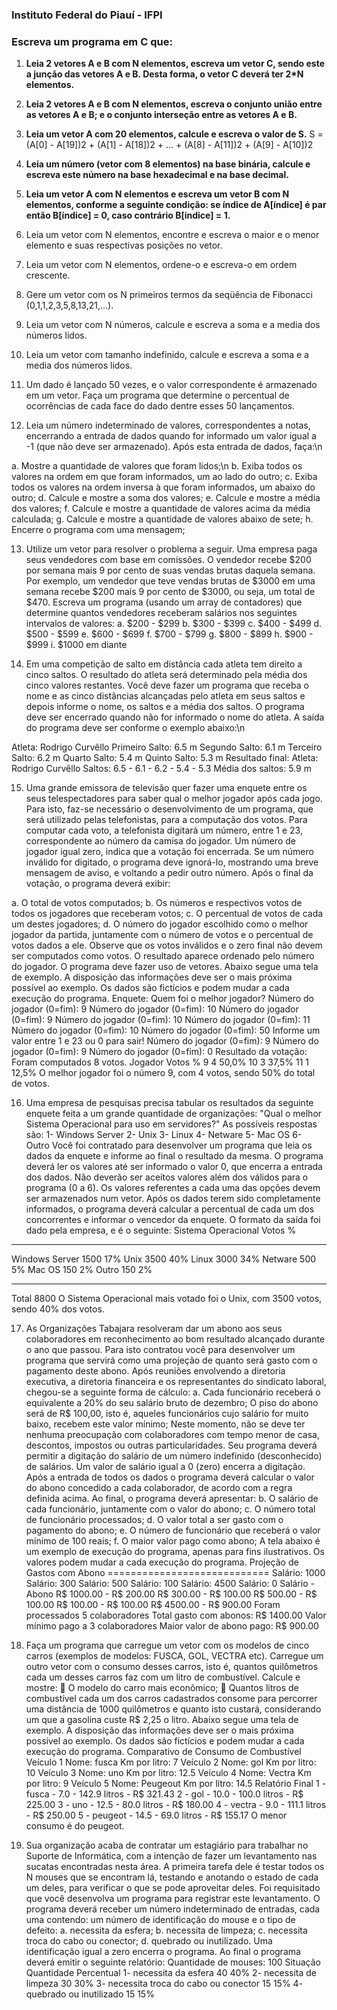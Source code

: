 ### Instituto Federal do Piauí - IFPI 

### Escreva um programa em C que:

1. **Leia 2 vetores A e B com N elementos, escreva um vetor C, sendo este a junção das vetores A e B. Desta forma, o vetor C deverá ter 2*N elementos.**

2. **Leia 2 vetores A e B com N elementos, escreva o conjunto união entre as vetores A e B; e o conjunto interseção entre as vetores A e B.**

3. **Leia um vetor A com 20 elementos, calcule e escreva o valor de S.** 
    S = (A[0] - A[19])2 + (A[1] - A[18])2 + ... + (A[8] - A[11])2 + (A[9] - A[10])2

4. **Leia um número (vetor com 8 elementos) na base binária, calcule e escreva este número na base hexadecimal e na base decimal.**

5. **Leia um vetor A com N elementos e escreva um vetor B com N elementos, conforme a seguinte condição: se índice de A[índice] é par então B[índice] = 0, caso contrário B[índice] = 1.**

6. Leia um vetor com N elementos, encontre e escreva o maior e o menor elemento e suas respectivas posições no vetor.

7. Leia um vetor com N elementos, ordene-o e escreva-o em ordem crescente.

8. Gere um vetor com os N primeiros termos da seqüência de Fibonacci (0,1,1,2,3,5,8,13,21,...).

9. Leia um vetor com N números, calcule e escreva a soma e a media dos números lidos.

10. Leia um vetor com tamanho indefinido, calcule e escreva a soma e a media dos números lidos.

11. Um dado é lançado 50 vezes, e o valor correspondente é armazenado em um vetor. Faça um programa que determine o percentual de ocorrências de cada face do dado dentre esses 50 lançamentos.

12. Leia um número indeterminado de valores, correspondentes a notas, encerrando a entrada de dados quando for informado um valor igual a -1 (que não deve ser armazenado). Após esta entrada de dados, faça:\n

a. Mostre a quantidade de valores que foram lidos;\n
b. Exiba todos os valores na ordem em que foram informados, um ao lado do outro;
c. Exiba todos os valores na ordem inversa à que foram informados, um abaixo do outro;
d. Calcule e mostre a soma dos valores;
e. Calcule e mostre a média dos valores;
f. Calcule e mostre a quantidade de valores acima da média calculada;
g. Calcule e mostre a quantidade de valores abaixo de sete;
h. Encerre o programa com uma mensagem;

13. Utilize um vetor para resolver o problema a seguir. Uma empresa paga seus vendedores com base em comissões. O vendedor recebe $200 por semana mais 9 por cento de suas vendas brutas daquela semana. Por exemplo, um vendedor que teve vendas brutas de $3000 em uma semana recebe $200 mais 9 por cento de $3000, ou seja, um total de $470. Escreva um programa (usando um array de contadores) que determine quantos vendedores receberam salários nos seguintes intervalos de valores:
a. $200 - $299
b. $300 - $399
c. $400 - $499
d. $500 - $599
e. $600 - $699
f. $700 - $799
g. $800 - $899
h. $900 - $999
i. $1000 em diante

14. Em uma competição de salto em distância cada atleta tem direito a cinco saltos. O resultado do atleta será determinado pela média dos cinco valores restantes. Você deve fazer um programa que receba o nome e as cinco distâncias alcançadas pelo atleta em seus saltos e depois informe o nome, os saltos e a média dos saltos. O programa deve ser encerrado quando não for informado o nome do atleta. A saída do programa deve ser conforme o exemplo abaixo:\n

Atleta: Rodrigo Curvêllo
Primeiro Salto: 6.5 m
Segundo Salto: 6.1 m
Terceiro Salto: 6.2 m
Quarto Salto: 5.4 m
Quinto Salto: 5.3 m
Resultado final:
Atleta: Rodrigo Curvêllo
Saltos: 6.5 - 6.1 - 6.2 - 5.4 - 5.3
Média dos saltos: 5.9 m

15. Uma grande emissora de televisão quer fazer uma enquete entre os seus telespectadores para saber qual o melhor jogador após cada jogo. Para isto, faz-se necessário o desenvolvimento de um programa, que será utilizado pelas telefonistas, para a computação dos votos. Para computar cada voto, a telefonista digitará um número, entre 1 e 23, correspondente ao número da camisa do jogador. Um número de jogador igual zero, indica que a votação foi encerrada. Se um número inválido for digitado, o programa deve ignorá-lo, mostrando uma breve mensagem de aviso, e voltando a pedir outro número. Após o final da votação, o programa deverá exibir:

a. O total de votos computados;
b. Os números e respectivos votos de todos os jogadores que receberam votos;
c. O percentual de votos de cada um destes jogadores;
d. O número do jogador escolhido como o melhor jogador da partida, juntamente com o número de votos e o percentual de votos dados a ele.
Observe que os votos inválidos e o zero final não devem ser computados como votos. O resultado aparece ordenado pelo número do jogador. O programa deve fazer uso de vetores. Abaixo segue uma tela de exemplo. A disposição das informações deve ser o mais próxima possível ao exemplo. Os dados são fictícios e podem mudar a cada execução do programa.
Enquete: Quem foi o melhor jogador?
Número do jogador (0=fim): 9
Número do jogador (0=fim): 10
Número do jogador (0=fim): 9
Número do jogador (0=fim): 10
Número do jogador (0=fim): 11
Número do jogador (0=fim): 10
Número do jogador (0=fim): 50
Informe um valor entre 1 e 23 ou 0 para sair!
Número do jogador (0=fim): 9
Número do jogador (0=fim): 9
Número do jogador (0=fim): 0
Resultado da votação:
Foram computados 8 votos.
Jogador Votos %
9 4 50,0%
10 3 37,5%
11 1 12,5%
O melhor jogador foi o número 9, com 4 votos, sendo 50% do total de votos.

16. Uma empresa de pesquisas precisa tabular os resultados da seguinte enquete feita a um grande quantidade de organizações:
"Qual o melhor Sistema Operacional para uso em servidores?"
As possíveis respostas são:
1- Windows Server
2- Unix
3- Linux
4- Netware
5- Mac OS
6- Outro
Você foi contratado para desenvolver um programa que leia os dados da enquete e informe ao final o resultado da mesma. O programa deverá ler os valores até ser informado o valor 0, que encerra a entrada dos dados. Não deverão ser aceitos valores além dos válidos para o programa (0 a 6). Os valores referentes a cada uma das opções devem ser armazenados num vetor. Após os dados terem sido completamente informados, o programa deverá calcular a percentual de cada um dos concorrentes e informar o vencedor da enquete. O formato da saída foi dado pela empresa, e é o seguinte:
Sistema Operacional Votos %
------------------- ----- ---
Windows Server 1500 17%
Unix 3500 40%
Linux 3000 34%
Netware 500 5%
Mac OS 150 2%
Outro 150 2%
------------------- -----
Total 8800
O Sistema Operacional mais votado foi o Unix, com 3500 votos, sendo 40% dos votos.

17. As Organizações Tabajara resolveram dar um abono aos seus colaboradores em reconhecimento ao bom resultado alcançado durante o ano que passou. Para isto contratou você para desenvolver um programa que servirá como uma projeção de quanto será gasto com o
pagamento deste abono. Após reuniões envolvendo a diretoria executiva, a diretoria financeira e os representantes do sindicato laboral, chegou-se a seguinte forma de cálculo:
a. Cada funcionário receberá o equivalente a 20% do seu salário bruto de dezembro; O piso do abono será de R$ 100,00, isto é, aqueles funcionários cujo salário for muito baixo, recebem este valor mínimo; Neste momento, não se deve ter nenhuma preocupação com colaboradores com tempo menor de casa, descontos, impostos ou outras particularidades. Seu programa deverá permitir a digitação do salário de um número indefinido (desconhecido) de salários. Um valor de salário igual a 0 (zero) encerra a digitação. Após a entrada de todos os dados o programa deverá calcular o valor do abono concedido a cada colaborador, de acordo com a regra definida acima. Ao final, o programa deverá apresentar:
b. O salário de cada funcionário, juntamente com o valor do abono;
c. O número total de funcionário processados;
d. O valor total a ser gasto com o pagamento do abono;
e. O número de funcionário que receberá o valor mínimo de 100 reais;
f. O maior valor pago como abono; A tela abaixo é um exemplo de execução do programa, apenas para fins ilustrativos. Os valores podem mudar a cada execução do programa.
Projeção de Gastos com Abono
============================
Salário: 1000
Salário: 300
Salário: 500
Salário: 100
Salário: 4500
Salário: 0
Salário - Abono
R$ 1000.00 - R$ 200.00
R$ 300.00 - R$ 100.00
R$ 500.00 - R$ 100.00
R$ 100.00 - R$ 100.00
R$ 4500.00 - R$ 900.00
Foram processados 5 colaboradores
Total gasto com abonos: R$ 1400.00
Valor mínimo pago a 3 colaboradores
Maior valor de abono pago: R$ 900.00

18. Faça um programa que carregue um vetor com os modelos de cinco carros (exemplos de modelos: FUSCA, GOL, VECTRA etc). Carregue um outro vetor com o consumo desses carros, isto é, quantos quilômetros cada um desses carros faz com um litro de combustível. Calcule e mostre:
 O modelo do carro mais econômico;
 Quantos litros de combustível cada um dos carros cadastrados consome para percorrer uma distância de 1000 quilômetros e quanto isto custará, considerando um que a gasolina custe R$ 2,25 o litro. Abaixo segue uma tela de exemplo. A disposição das informações deve ser o mais próxima possível ao exemplo. Os dados são fictícios e podem mudar a cada execução do programa.
Comparativo de Consumo de Combustível
Veículo 1
Nome: fusca
Km por litro: 7
Veículo 2
Nome: gol
Km por litro: 10
Veículo 3
Nome: uno
Km por litro: 12.5
Veículo 4
Nome: Vectra
Km por litro: 9
Veículo 5
Nome: Peugeout
Km por litro: 14.5
Relatório Final
1 - fusca - 7.0 - 142.9 litros - R$ 321.43
2 - gol - 10.0 - 100.0 litros - R$ 225.00
3 - uno - 12.5 - 80.0 litros - R$ 180.00
4 - vectra - 9.0 - 111.1 litros - R$ 250.00
5 - peugeot - 14.5 - 69.0 litros - R$ 155.17
O menor consumo é do peugeot.

19. Sua organização acaba de contratar um estagiário para trabalhar no Suporte de Informática, com a intenção de fazer um levantamento nas sucatas encontradas nesta área. A primeira tarefa dele é testar todos os N mouses que se encontram lá, testando e anotando o estado de cada um deles, para verificar o que se pode aproveitar deles. Foi requisitado que você desenvolva um programa para registrar este levantamento. O programa deverá receber um número indeterminado de entradas, cada uma contendo: um número de identificação do mouse e o tipo de defeito:
a. necessita da esfera;
b. necessita de limpeza;
c. necessita troca do cabo ou conector;
d. quebrado ou inutilizado.
Uma identificação igual a zero encerra o programa. Ao final o programa deverá emitir o seguinte relatório:
Quantidade de mouses: 100
Situação Quantidade Percentual
1- necessita da esfera 40 40%
2- necessita de limpeza 30 30%
3- necessita troca do cabo ou conector 15 15%
4- quebrado ou inutilizado 15 15%